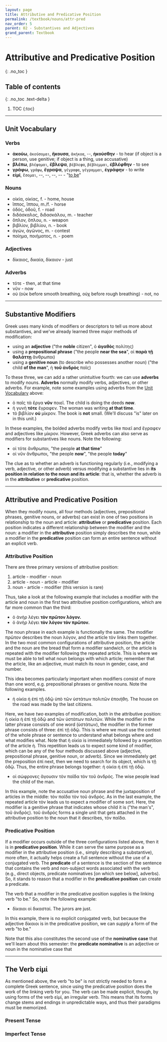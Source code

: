```yaml
---
layout: page
title: Attributive and Predicative Position
permalink: /textbook/nouns/attr-pred
nav_order: 5
parent: 02 - Substantives and Adjectives
grand_parent: Textbook
---
```


# Attributive and Predicative Position
{: .no_toc }

## Table of contents
{: .no_toc .text-delta }

1. TOC
{:toc}

***

## Unit Vocabulary

### Verbs

* **ἀκούω**, `ἀκούσομαι`, **ἤκουσα**, `ἀκήκοα`, --, **ἠκούσθην** - to hear (if object is a person, use genitive; if object is a thing, use accusative)
* **βλέπω**, `βλέψομαι`, **ἔβλεψα**, `βέβλεφα`, `βέβλεμμαι`, **ἐβλέφθην** - to see
* **γράφω**, `γράψω`, **ἔγραψα**, `γέγραφα`, `γέγραμμαι`, **ἐγράφην** - to write
* **εἰμί**, `ἔσομαι`, --, --, --, -- - "[to be](https://logeion.uchicago.edu/εἰμί)"

### Nouns

* οἰκία, οἰκίας, f. - home, house
* ἵππος, ἵππου, m./f. - horse
* ὁδός, ὁδοῦ, f. - road
* διδάσκαλος, διδασκάλου, m. - teacher
* ὅπλον, ὅπλου, n. - weapon
* βιβλίον, βιβλίου, n. - book
* ἀγών, ἀγῶνος, m. - contest
* ποίημα, ποιήματος, n. - poem

### Adjectives

* δίκαιος, δικαία, δίκαιον - just

### Adverbs

* τότε - then, at that time
* νῦν - now
* οὐ (οὐκ before smooth breathing, οὐχ before rough breathing) - not, no

***

## Substantive Modifiers

Greek uses many kinds of modifiers or descriptors to tell us more about substantives, and we've already learned three major methods of modification:
* using an **adjective** ("the **noble** citizen", ὁ **ἀγαθὸς** πολίτης)
* using a **prepositional phrase** ("the people **near the sea**", οἱ **παρὰ τῇ θαλάττῃ** ἄνθρωποι)
* using a **genitive noun** (to describe who possesses another noun) ("the child **of the man**", ἡ **τοῦ ἀνδρὸς** παῖς)

To these three, we can add a rather unintuitive fourth: we can use **adverbs** to modify nouns. **Adverbs** normally modify verbs, adjectives, or other adverbs. For example, note some examples using adverbs from the [Unit Vocabulary](#unit-vocabulary) above:

* ὁ παῖς τὰ ἔργα **νῦν** ποιεῖ. The child is doing the deeds **now**.
* ἡ γυνὴ **τότε** ἔγραφεν. The woman was writing **at that time**.
* τὸ βιβλίον **οὐ** μίκρον. The book is **not** small. (We'll discuss "is" later on in this unit.)

In these examples, the bolded adverbs modify verbs like ποιεῖ and ἔγραφεν and adjectives like μίκρον. However, Greek adverbs can also serve as modifiers for substantives like nouns. Note the following:

* οἱ τότε ἄνθρωποι, "the people **at that time**"
* οἱ νῦν ἄνθρωποι, "the people **now**", "the people **today**"

The clue as to whether an adverb is functioning regularly (i.e., modifying a verb, adjective, or other adverb) versus modifying a substantive lies in **its position in relation to the noun and its article**: that is, whether the adverb is in the **attributive** or **predicative** position.

***

## Attributive and Predicative Position

When they modify nouns, all four methods (adjectives, prepositional phrases, genitive nouns, or adverbs) can exist in one of two positions in relationship to the noun and article: **attributive** or **predicative** position. Each position indicates a different relationship between the modifier and the noun: a modifier in the **attributive** position simply describes the noun, while a modifier in the **predicative** position can form an entire sentence without an explicit verb.

### Attributive Position

There are three primary versions of attributive position:
1. article - modifier - noun
2. article - noun - article - modifier
3. noun - article - modifier (this version is rare)

Thus, take a look at the following example that includes a modifier with the article and noun in the first two attributive position configurations, which are far more common than the third:

* ὁ ἀνὴρ λέγει **τὸν πρῶτον λόγον.**
* ὁ ἀνὴρ λέγει **τὸν λόγον τὸν πρῶτον.**

The noun phrase in each example is functionally the same. The modifier πρῶτον describes the noun λόγον, and the article τὸν links them together. In the two most common configurations of attributive position, the article and the noun are the bread that form a modifier sandwich, or the article is repeated with the modifier following the repeated article. This is where we must be able to tell what noun belongs with which article; remember that the article, like an adjective, must match its noun in gender, case, and number.

This idea becomes particularly important when modifiers consist of more than one word, e.g. prepositional phrases or genitive nouns. Note the following examples.

* ἡ οἰκία ἡ ἐπὶ τῇ ὁδῷ ὑπὸ τῶν ὑστάτων πολιτῶν ἐποιήθη. The house on the road was made by the last citizens.

Here, we have *two* examples of modification, both in the attributive position: ἡ οἰκία ἡ ἐπὶ τῇ ὁδῷ and τῶν ὑστάτων πολιτῶν. While the modifier in the latter phrase consists of one word (ὑστάτων), the modifier in the former phrase consists of three: ἐπὶ τῇ ὁδῷ. This is where we must use the context of the whole phrase or sentence to understand what belongs where and what modifies what. Note that ἡ οἰκία is immediately followed by a repetition of the article ἡ. This repetition leads us to expect some kind of modifier, which can be any of the four methods discussed above (adjective, prepositional phrase, genitive noun, or adverb). Since we immediately get the preposition ἐπί next, then we need to search for its object, which is τῇ ὁδῷ. Thus, the entire phrase belongs together: ἡ οἰκία ἡ ἐπὶ τῇ ὁδῷ.

* οἱ σώφρονες ἄγουσιν τὸν παῖδα τὸν τοῦ ἀνδρός. The wise people lead the child of the man.

In this example, note the accusative noun phrase and the juxtaposition of articles in the middle: τὸν παῖδα τὸν τοῦ ἀνδρός. As in the last example, the repeated article τὸν leads us to expect a modifier of some sort. Here, the modifier is a genitive phrase that indicates whose child it is ("the man's", τοῦ ἀνδρός). τοῦ ἀνδρός forms a single unit that gets attached in the attributive position to the noun that it describes, τὸν παῖδα.

### Predicative Position

If a modifier occurs outside of the three configurations listed above, then it is in **predicative position**. While it can serve the same purpose as a modifier in the attributive position (i.e., simply describing a substantive), more often, it actually helps create a full sentence without the use of a conjugated verb. The **predicate** of a sentence is the section of the sentence that contains the verb and non-subject words associated with the verb (e.g., direct objects, predicate nominatives [on which see below], adverbs). So, it stands to reason that a modifier in the **predicative position** can create a predicate.

The verb that a modifier in the predicative position supplies is the linking verb "to be." So, note the following example:

* δίκαιοι οἱ δικασταί. The jurors are just.

In this example, there is no explicit conjugated verb, but because the adjective δίκαιοι is in the predicative position, we can *supply* a form of the verb "to be."

Note that this also constitutes the second use of the **nominative case** that we'll learn about this semester: the **predicate nominative** is an adjective or noun in the nominative case that  

***

## The Verb εἰμί

As mentioned above, the verb "to be" is not strictly needed to form a complete Greek sentence, since using the predicative position does the work of the linking verb for you. The verb can be made explicit, though, by using forms of the verb εἰμί, an irregular verb. This means that its forms change stems and endings in unpredictable ways, and thus their paradigms must be memorized.

### Present Tense



### Imperfect Tense
